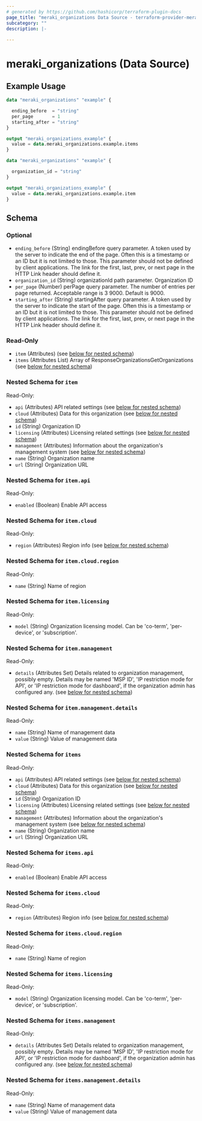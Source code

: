 ```yaml
---
# generated by https://github.com/hashicorp/terraform-plugin-docs
page_title: "meraki_organizations Data Source - terraform-provider-meraki"
subcategory: ""
description: |-
  
---
```


# meraki_organizations (Data Source)



## Example Usage

```terraform
data "meraki_organizations" "example" {

  ending_before  = "string"
  per_page       = 1
  starting_after = "string"
}

output "meraki_organizations_example" {
  value = data.meraki_organizations.example.items
}

data "meraki_organizations" "example" {

  organization_id = "string"
}

output "meraki_organizations_example" {
  value = data.meraki_organizations.example.item
}
```

<!-- schema generated by tfplugindocs -->
## Schema

### Optional

- `ending_before` (String) endingBefore query parameter. A token used by the server to indicate the end of the page. Often this is a timestamp or an ID but it is not limited to those. This parameter should not be defined by client applications. The link for the first, last, prev, or next page in the HTTP Link header should define it.
- `organization_id` (String) organizationId path parameter. Organization ID
- `per_page` (Number) perPage query parameter. The number of entries per page returned. Acceptable range is 3 9000. Default is 9000.
- `starting_after` (String) startingAfter query parameter. A token used by the server to indicate the start of the page. Often this is a timestamp or an ID but it is not limited to those. This parameter should not be defined by client applications. The link for the first, last, prev, or next page in the HTTP Link header should define it.

### Read-Only

- `item` (Attributes) (see [below for nested schema](#nestedatt--item))
- `items` (Attributes List) Array of ResponseOrganizationsGetOrganizations (see [below for nested schema](#nestedatt--items))

<a id="nestedatt--item"></a>
### Nested Schema for `item`

Read-Only:

- `api` (Attributes) API related settings (see [below for nested schema](#nestedatt--item--api))
- `cloud` (Attributes) Data for this organization (see [below for nested schema](#nestedatt--item--cloud))
- `id` (String) Organization ID
- `licensing` (Attributes) Licensing related settings (see [below for nested schema](#nestedatt--item--licensing))
- `management` (Attributes) Information about the organization's management system (see [below for nested schema](#nestedatt--item--management))
- `name` (String) Organization name
- `url` (String) Organization URL

<a id="nestedatt--item--api"></a>
### Nested Schema for `item.api`

Read-Only:

- `enabled` (Boolean) Enable API access


<a id="nestedatt--item--cloud"></a>
### Nested Schema for `item.cloud`

Read-Only:

- `region` (Attributes) Region info (see [below for nested schema](#nestedatt--item--cloud--region))

<a id="nestedatt--item--cloud--region"></a>
### Nested Schema for `item.cloud.region`

Read-Only:

- `name` (String) Name of region



<a id="nestedatt--item--licensing"></a>
### Nested Schema for `item.licensing`

Read-Only:

- `model` (String) Organization licensing model. Can be 'co-term', 'per-device', or 'subscription'.


<a id="nestedatt--item--management"></a>
### Nested Schema for `item.management`

Read-Only:

- `details` (Attributes Set) Details related to organization management, possibly empty. Details may be named 'MSP ID', 'IP restriction mode for API', or 'IP restriction mode for dashboard', if the organization admin has configured any. (see [below for nested schema](#nestedatt--item--management--details))

<a id="nestedatt--item--management--details"></a>
### Nested Schema for `item.management.details`

Read-Only:

- `name` (String) Name of management data
- `value` (String) Value of management data




<a id="nestedatt--items"></a>
### Nested Schema for `items`

Read-Only:

- `api` (Attributes) API related settings (see [below for nested schema](#nestedatt--items--api))
- `cloud` (Attributes) Data for this organization (see [below for nested schema](#nestedatt--items--cloud))
- `id` (String) Organization ID
- `licensing` (Attributes) Licensing related settings (see [below for nested schema](#nestedatt--items--licensing))
- `management` (Attributes) Information about the organization's management system (see [below for nested schema](#nestedatt--items--management))
- `name` (String) Organization name
- `url` (String) Organization URL

<a id="nestedatt--items--api"></a>
### Nested Schema for `items.api`

Read-Only:

- `enabled` (Boolean) Enable API access


<a id="nestedatt--items--cloud"></a>
### Nested Schema for `items.cloud`

Read-Only:

- `region` (Attributes) Region info (see [below for nested schema](#nestedatt--items--cloud--region))

<a id="nestedatt--items--cloud--region"></a>
### Nested Schema for `items.cloud.region`

Read-Only:

- `name` (String) Name of region



<a id="nestedatt--items--licensing"></a>
### Nested Schema for `items.licensing`

Read-Only:

- `model` (String) Organization licensing model. Can be 'co-term', 'per-device', or 'subscription'.


<a id="nestedatt--items--management"></a>
### Nested Schema for `items.management`

Read-Only:

- `details` (Attributes Set) Details related to organization management, possibly empty. Details may be named 'MSP ID', 'IP restriction mode for API', or 'IP restriction mode for dashboard', if the organization admin has configured any. (see [below for nested schema](#nestedatt--items--management--details))

<a id="nestedatt--items--management--details"></a>
### Nested Schema for `items.management.details`

Read-Only:

- `name` (String) Name of management data
- `value` (String) Value of management data
